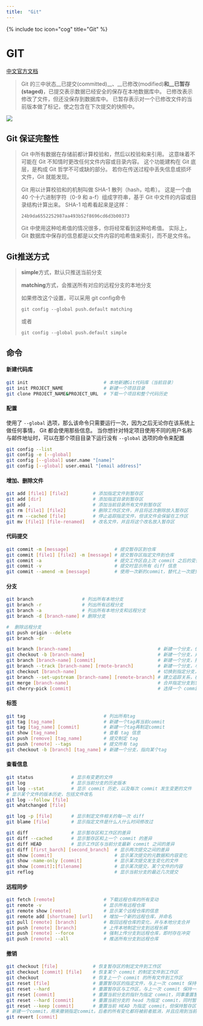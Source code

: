```yaml
---
title:  "Git"
---
```


{% include toc icon="cog" title="Git" %}

# GIT

[中文官方文档](https://git-scm.com/book/zh/v2)

> Git 的三中状态__已提交(committed)__、__已修改(modified)__和__已暂存(staged)__，已提交表示数据已经安全的保存在本地数据库中。 已修改表示修改了文件，但还没保存到数据库中。 已暂存表示对一个已修改文件的当前版本做了标记，使之包含在下次提交的快照中。

![](.\images\Git01.png)

## Git 保证完整性

> Git 中所有数据在存储前都计算校验和，然后以校验和来引用。 这意味着不可能在 Git 不知情时更改任何文件内容或目录内容。 这个功能建构在 Git 底层，是构成 Git 哲学不可或缺的部分。 若你在传送过程中丢失信息或损坏文件，Git 就能发现。
>
> Git 用以计算校验和的机制叫做 SHA-1 散列（hash，哈希）。 这是一个由 40 个十六进制字符（0-9 和 a-f）组成字符串，基于 Git 中文件的内容或目录结构计算出来。 SHA-1 哈希看起来是这样：
>
> ```
> 24b9da6552252987aa493b52f8696cd6d3b00373
> ```
>
> Git 中使用这种哈希值的情况很多，你将经常看到这种哈希值。 实际上，Git 数据库中保存的信息都是以文件内容的哈希值来索引，而不是文件名。

## Git推送方式

>**simple**方式，默认只推送当前分支
>
>**matching**方式，会推送所有对应的远程分支的本地分支
>
>如果修改这个设置，可以采用 git config命令
>
>```git config --global push.default matching```
>
>  或者
>
> ```git config --global push.default simple```

## 命令

#### 新建代码库

```bash
git init 							# 本地新建Git代码库（当前目录）
git init PROJECT_NAME				# 新建一个项目目录 
git clone PROJECT_NAME&PROJECT_URL	# 下载一个项目和整个代码历史
```

#### 配置

使用了 `--global` 选项，那么该命令只需要运行一次，因为之后无论你在该系统上做任何事情， Git 都会使用那些信息。 当你想针对特定项目使用不同的用户名称与邮件地址时，可以在那个项目目录下运行没有 `--global` 选项的命令来配置

```bash
git config --list
git config -e [--global]
git config [--global] user.name "[name]"
git config [--global] user.email "[email address]"
```

#### 增加、删除文件

```bash
git add [file1] [file2]			# 添加指定文件到暂存区
git add [dir]					# 添加指定目录到暂存区
git add .						# 添加当前目录所有文件到暂存区
git rm [file1] [file2]			# 删除工作区文件，并且将这次删除放入暂存区
git rm --cached [file]			# 停止追踪指定文件，但该文件会保留在工作区
git mv [file1] [file-renamed]	# 改名文件，并且将这个改名放入暂存区
```

#### 代码提交

```bash
git commit -m [message]					# 提交暂存区到仓库
git commit [file1] [file2] -m [message]	# 提交暂存区指定文件到仓库
git commit -a							# 提交工作区自上次 commit 之后的变化（直接到存储区）
git commit -v							# 提交时显示所有 diff 信息
git commit --amend -m [message]			# 使用一次新的commit，替代上一次提交。如果代码没有任何新变化，则用来改写上一次commit的提交信息
```

#### 分支

```bash
git branch					# 列出所有本地分支
git branch -r				# 列出所有远程分支
git branch -a				# 列出所有本地分支和远程分支
git branch -d [branch-name]	# 删除分支

#  删除远程分支
git push origin --delete
git branch -dr

git branch [branch-name]								# 新建一个分支，但停留在当前分支
git checkout -b [branch-name]							# 新建一个分支，并切换到该分支
git branch [branch-name] [commit]						# 新建一个分支，指向指定的 commit
git branch --track [branch-name] [rmote-branch]			# 新建一个分支，与指定的远程分支建立追踪关系
git checkout [branch-name]								# 切换到指定分支，并更新工作区
git branch --set-upstream [branch-name] [remote-branch]	# 建立追踪关系，在现在分支与指定的远程分支之间
git merge [branch-name]									# 合并指定分支到当前分支
git cherry-pick [commit]								# 选择一个 commit，合并进当前分支
```

#### 标签

```bash
git tag								# 列出所有tag
git tag [tag_name]					# 新建一个tag再当前commit
git tag [tag_name] [commit]			# 新建一个tag再制定commit
git show [tag_name]					# 查看 tag 信息
git push [remove] [tag_name]		# 提交制定 tag
git push [remote] --tags			# 提交所有 tag
git checkout -b [branch] [tag_name]	# 新建一个分支，指向某个tag
```

#### 查看信息

```bash
git status				# 显示有变更的文件
git log					# 显示当前分支的历史版本
git log --stat			# 显示 commit 历史，以及每次 commit 发生变更的文件
# 显示某个文件的版本历史，包括文件改名
git log --follow [file]
git whatchanged [file]

git log -p [file]		# 显示制定文件相关的每一次 diff
git blame [file]		# 显示指定文件是什么人什么时间修改过

git diff				# 显示暂存区和工作区的差异
git diff --cached		# 显示暂存区和上一个 commit 的差异
git diff HEAD			# 显示工作区与当前分支最新 commit 之间的差异
git diff [first_barch] [second_branch]	# 显示两次提交之间的差异
git show [commit]						# 显示某次提交的元数据和内容变化
git show -name-only [commit]			# 显示某次提交发生变化的文件
git show [commit]:[filename]			# 显示某次提交，某个文件的内容
git reflog								# 显示当前分支的最近几次提交
```

#### 远程同步

```bash
git fetch [remote]					# 下载远程仓库的所有变动
git remote -v						# 显示所有远程仓库
git remote show [remote]			# 显示某个远程仓库的信息
git remote add [shortname] [url]	# 增加一个新的远程仓库，并命名
git pull [remote] [branch]			# 取回远程仓库的变化，并与本地分支合并
git push [remote] [branch]			# 上传本地制定分支到远程长裤
git push [remote] --force			# 强制上传分支到远程仓库，即时存在冲突
git push [remote] --all				# 推送所有分支到远程仓库
```

#### 撤销

```bash
git checkout [file]				# 恢复暂存区的制定文件到工作区
git checkout [commit] [file]	# 恢复某个 commit 的制定文件到工作区
git checkout					# 恢复上一个 commit 的所有文件到工作区
git reset [file]				# 重置暂存区的指定文件，与上一次 commit 保持一致，但工作区不变
git reset --hard				# 重置暂存区与工作区，与上一次 commit 保持一致
git reset [commit]				# 重置当前分支的指针为指定 commit，同事重置暂存区，但工作区不变
git reset --hard [commit]		# 重置当前分支的 head 为指定 commit，同时暂存区和工作区，与指定 commit 一致
git reset --keep [commit]		# 重置当前 HEAD 为指定 commit，但保持暂存区和工作区不变
# 新建一个commit，用来撤销指定commit。后者的所有变化都将被前者抵消，并且应用到当前分支
git revert [commit]
```



